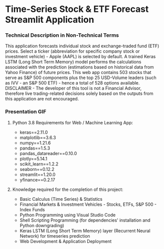 # Time-Series Stock & ETF Forecast Streamlit Application


### Technical Description in Non-Technical Terms
This application forecasts individual stock and exchange-traded fund (ETF) prices. Select a ticker (abbreviation for specific company stock or investment vehicle) - Apple (AAPL) is selected by default. A trained Keras LSTM (Long Short Term Memory) model performs the calculations associated with the prediction (estimations based on historical data from Yahoo Finance) of future prices. This web app contains 503 stocks that serve as S&P 500 components plus the top 25 USD-Volume leaders (such as IVV - an S&P 500 ETF) - hence a total of 528 options available. DISCLAIMER - The developer of this tool is not a Financial Advisor, therefore live trading-related decisions solely based on the outputs from this application are not encouraged.

### Presentation GIF


1. Python 3.8 Requirements for Web / Machine Learning App:
   * keras==2.11.0
   * matplotlib==3.6.3
   * numpy==1.21.6
   * pandas==1.5.3
   * pandas_datareader==0.10.0
   * plotly==5.14.1
   * scikit_learn==1.2.2
   * seaborn==0.12.2
   * streamlit==1.20.0
   * yfinance==0.2.17
   
2. Knowledge required for the completion of this project: 
   * Basic Calculus (Time Series) & Statistics
   * Financial Markets & Investment Vehicles - Stocks, ETFs, S&P 500 - Index Funds 
   * Python Programming using Visual Studio Code
   * Shell Scripting Programming (for dependencies' installation and Python downgrading)
   * Keras LSTM (Long Short Term Memory) layer (Recurrent Neural Network) for timeseries prediction
   * Web Development & Application Deployment
